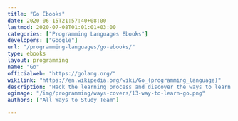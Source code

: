 ```yaml
---
title: "Go Ebooks"
date: 2020-06-15T21:57:40+08:00
lastmod: 2020-07-08T01:01:01+03:00
categories: ["Programming Languages Ebooks"]
developers: ["Google"]
url: "/programming-languages/go-ebooks/"
type: ebooks
layout: programming
name: "Go"
officialweb: "https://golang.org/"
wikilink: "https://en.wikipedia.org/wiki/Go_(programming_language)"
description: "Hack the learning process and discover the ways to learn Go programming easier with their pros and cons suggested for any level from beginner to professional."
ogimage: "/img/programming/ways-covers/13-way-to-learn-go.png"
authors: ["All Ways to Study Team"]

---
```


